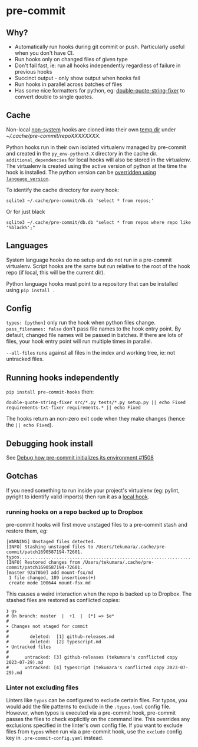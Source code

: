 # pre-commit

## Why?

- Automatically run hooks during git commit or push. Particularly useful when you don't have CI.
- Run hooks only on changed files of given type
- Don't fail fast, ie: run all hooks independently regardless of failure in previous hooks
- Succinct output - only show output when hooks fail
- Run hooks in parallel across batches of files
- Has some nice formatters for python, eg: [double-quote-string-fixer](https://github.com/pre-commit/pre-commit-hooks#double-quote-string-fixer) to convert double to single quotes.

## Cache

Non-local [non-system](https://pre-commit.com/#system) hooks are cloned into their own [temp dir](https://github.com/pre-commit/pre-commit/blob/48f0dc9615488b583b11f2d90bd4a332701c6b6a/pre_commit/store.py#L161) under _~/.cache/pre-commit/repoXXXXXXXX_.

Python hooks run in their own isolated virtualenv managed by pre-commit and created in the `py_env-python3.X` directory in the cache dir. `additional_dependencies` for local hooks will also be stored in the virtualenv. The virtualenv is created using the active version of python at the time the hook is installed. The python version can be [overridden using `language_version`](https://pre-commit.com/#overriding-language-version).

To identify the cache directory for every hook:

```
sqlite3 ~/.cache/pre-commit/db.db 'select * from repos;'
```

Or for just black

```
sqlite3 ~/.cache/pre-commit/db.db "select * from repos where repo like '%black%';"
```

## Languages

System language hooks do no setup and do not run in a pre-commit virtualenv. Script hooks are the same but run relative to the root of the hook repo (if local, this will be the current dir).

Python language hooks must point to a repository that can be installed using `pip install .`

## Config

`types: [python]` only run the hook when python files change.
`pass_filenames: false` don't pass file names to the hook entry point. By default, changed file names will be passed in batches. If there are lots of files, your hook entry point will run multiple times in parallel.

`--all-files` runs against all files in the index and working tree, ie: not untracked files.

## Running hooks independently

`pip install pre-commit-hooks` then:

```
double-quote-string-fixer src/*.py tests/*.py setup.py || echo Fixed
requirements-txt-fixer requirements.* || echo Fixed
```

The hooks return an non-zero exit code when they make changes (hence the `|| echo Fixed`).

## Debugging hook install

See [Debug how pre-commit initializes its environment #1508](https://github.com/pre-commit/pre-commit/issues/1508#issuecomment-648874721)

## Gotchas

If you need something to run inside your project's virtualenv (eg: pylint, pyright to identify valid imports) then run it as a [local hook](https://pre-commit.com/#repository-local-hooks).

### running hooks on a repo backed up to Dropbox

pre-commit hooks will first move unstaged files to a pre-commit stash and restore them, eg:

```
[WARNING] Unstaged files detected.
[INFO] Stashing unstaged files to /Users/tekumara/.cache/pre-commit/patch1690587194-72601.
typos....................................................................Passed
[INFO] Restored changes from /Users/tekumara/.cache/pre-commit/patch1690587194-72601.
[master 92a70b0] add mount-fsx/md
 1 file changed, 189 insertions(+)
 create mode 100644 mount-fsx.md
```

This causes a weird interaction when the repo is backed up to Dropbox. The stashed files are restored as conflicted copies:

```
❯ gs
# On branch: master  |  +1  |  [*] => $e*
#
➤ Changes not staged for commit
#
#        deleted:  [1] github-releases.md
#        deleted:  [2] typescript.md
➤ Untracked files
#
#      untracked: [3] github-releases (tekumara's conflicted copy 2023-07-29).md
#      untracked: [4] typescript (tekumara's conflicted copy 2023-07-29).md
```

### Linter not excluding files

Linters like `typos` can be configured to exclude certain files. For typos, you would add the file patterns to exclude in the `.typos.toml` config file. However, when typos is executed via a pre-commit hook, pre-commit passes the files to check explicitly on the command line. This overrides any exclusions specified in the linter's own config file. If you want to exclude files from `typos` when run via a pre-commit hook, use the `exclude` config key in `.pre-commit-config.yaml` instead.

